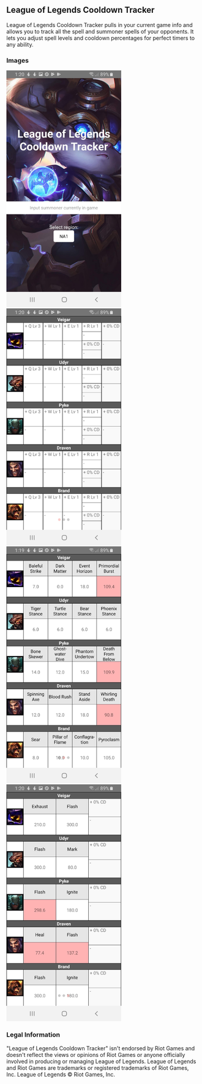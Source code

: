 ## League of Legends Cooldown Tracker

League of Legends Cooldown Tracker pulls in your current game info and allows you to track all the spell and summoner spells of your opponents. It lets you adjust spell levels and cooldown percentages for perfect timers to any ability.

### Images

<img src="Screenshot_20190514-132029_lolcooldown.jpg" width="300">

<img src="Screenshot_20190514-132007_lolcooldown.jpg" width="300">

<img src="Screenshot_20190514-131931_lolcooldown.jpg" width="300">

<img src="Screenshot_20190514-132021_lolcooldown.jpg" width="300">

### Legal Information

"League of Legends Cooldown Tracker" isn't endorsed by Riot Games and doesn't reflect the views or opinions of Riot Games or anyone officially involved in producing or managing League of Legends. League of Legends and Riot Games are trademarks or registered trademarks of Riot Games, Inc. League of Legends © Riot Games, Inc.


